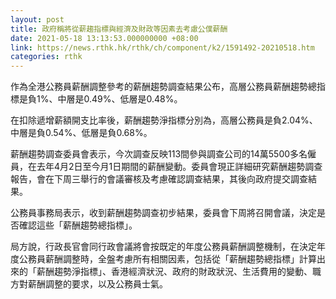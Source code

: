 ```yaml
---
layout: post
title: 政府稱將從薪趨指標與經濟及財政等因素去考慮公僕薪酬
date: 2021-05-18 13:13:53.000000000 +08:00
link: https://news.rthk.hk/rthk/ch/component/k2/1591492-20210518.htm
categories: rthk
---
```


作為全港公務員薪酬調整參考的薪酬趨勢調查結果公布，高層公務員薪酬趨勢總指標是負1%、中層是0.49%、低層是0.48%。

在扣除遞增薪額開支比率後，薪酬趨勢淨指標分別為，高層公務員是負2.04%、中層是負0.54%、低層是負0.68%。

薪酬趨勢調查委員會表示，今次調查反映113間參與調查公司的14萬5500多名僱員，在去年4月2日至今月1日期間的薪酬變動。委員會現正詳細研究薪酬趨勢調查報告，會在下周三舉行的會議審核及考慮確認調查結果，其後向政府提交調查結果。

公務員事務局表示，收到薪酬趨勢調查初步結果，委員會下周將召開會議，決定是否確認這些「薪酬趨勢總指標」。

局方說，行政長官會同行政會議將會按既定的年度公務員薪酬調整機制，在決定年度公務員薪酬調整時，全盤考慮所有相關因素，包括從「薪酬趨勢總指標」計算出來的「薪酬趨勢淨指標」、香港經濟狀況、政府的財政狀況、生活費用的變動、職方對薪酬調整的要求，以及公務員士氣。
